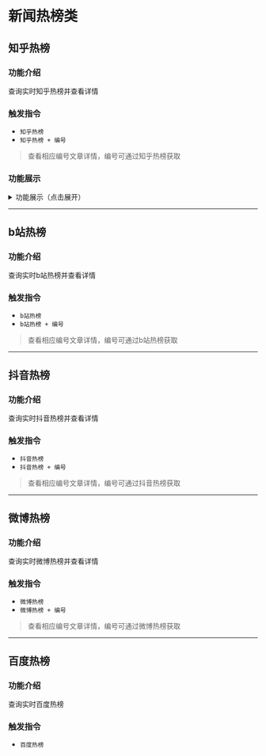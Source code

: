 # 新闻热榜类

## 知乎热榜

### 功能介绍

查询实时知乎热榜并查看详情

### 触发指令

- ```知乎热榜```
- ```知乎热榜 + 编号```

> 查看相应编号文章详情，编号可通过知乎热榜获取

### 功能展示

<details>
<summary>功能展示（点击展开）</summary>

![知乎热榜](http://img.sevin.cn/i/2022/12/29/63ad324b1d45f.jpg)

</details>

---

## b站热榜

### 功能介绍

查询实时b站热榜并查看详情

### 触发指令

- ```b站热榜```
- ```b站热榜 + 编号```

> 查看相应编号文章详情，编号可通过b站热榜获取

---
## 抖音热榜

### 功能介绍

查询实时抖音热榜并查看详情

### 触发指令

- ```抖音热榜```
- ```抖音热榜 + 编号```

> 查看相应编号文章详情，编号可通过抖音热榜获取

---
## 微博热榜

### 功能介绍

查询实时微博热榜并查看详情

### 触发指令

- ```微博热榜```
- ```微博热榜 + 编号```

> 查看相应编号文章详情，编号可通过微博热榜获取

---
## 百度热榜

### 功能介绍

查询实时百度热榜

### 触发指令

- ```百度热榜```
